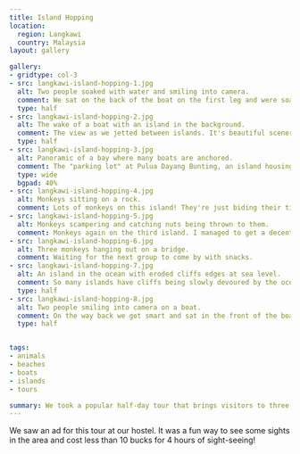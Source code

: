 ```yaml
---
title: Island Hopping
location:
  region: Langkawi
  country: Malaysia
layout: gallery

gallery:
- gridtype: col-3
- src: langkawi-island-hopping-1.jpg
  alt: Two people soaked with water and smiling into camera.
  comment: We sat on the back of the boat on the first leg and were soaked within 2 minutes. The background of the photo is not blown out... that's water spraying us.
  type: half
- src: langkawi-island-hopping-2.jpg
  alt: The wake of a boat with an island in the background.
  comment: The view as we jetted between islands. It's beautiful scenery very similar to Ha Long Bay in Vietnam, but on a much smaller scale.
  type: half
- src: langkawi-island-hopping-3.jpg
  alt: Panoramic of a bay where many boats are anchored.
  comment: The "parking lot" at Pulua Dayang Bunting, an island housing a huge freshwater lake. Quite cool!
  type: wide
  bgpad: 40%
- src: langkawi-island-hopping-4.jpg
  alt: Monkeys sitting on a rock.
  comment: Lots of monkeys on this island! They're just biding their time waiting for you to trust them.
- src: langkawi-island-hopping-5.jpg
  alt: Monkeys scampering and catching nuts being thrown to them.
  comment: Monkeys again on the third island. I managed to get a decent shot of him catching a pistachio.
- src: langkawi-island-hopping-6.jpg
  alt: Three monkeys hanging out on a bridge.
  comment: Waiting for the next group to come by with snacks.
- src: langkawi-island-hopping-7.jpg
  alt: An island in the ocean with eroded cliffs edges at sea level.
  comment: So many islands have cliffs being slowly devoured by the ocean.
  type: half
- src: langkawi-island-hopping-8.jpg
  alt: Two people smiling into camera on a boat.
  comment: On the way back we got smart and sat in the front of the boat. It was bUmMpY but we had fun getting tossed around.
  type: half


tags:
- animals
- beaches
- boats
- islands
- tours

summary: We took a popular half-day tour that brings visitors to three different islands in the Langkawi area.
---
```


We saw an ad for this tour at our hostel. It was a fun way to see some sights in the area and cost less than 10 bucks for 4 hours of sight-seeing!
